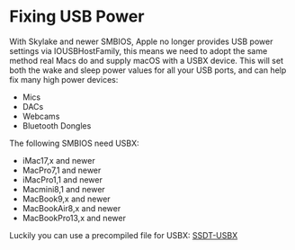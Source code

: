 # Fixing USB Power

With Skylake and newer SMBIOS, Apple no longer provides USB power settings via IOUSBHostFamily, this means we need to adopt the same method real Macs do and supply macOS with a USBX device. This will set both the wake and sleep power values for all your USB ports, and can help fix many high power devices:

* Mics
* DACs
* Webcams
* Bluetooth Dongles

The following SMBIOS need USBX:

* iMac17,x and newer
* MacPro7,1 and newer
* iMacPro1,1 and newer
* Macmini8,1 and newer
* MacBook9,x  and newer
* MacBookAir8,x  and newer
* MacBookPro13,x and newer

Luckily you can use a precompiled file for USBX: [SSDT-USBX](https://github.com/dortania/OpenCore-Post-Install/blob/master/extra-files/SSDT-USBX.aml)
